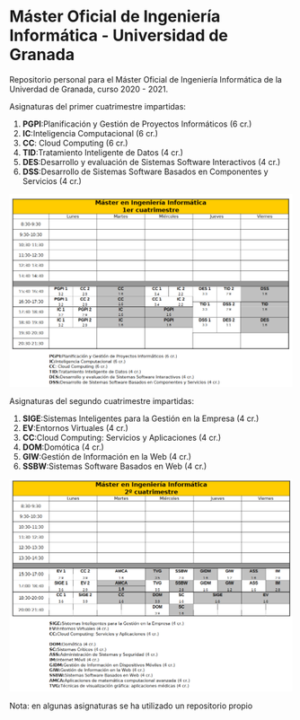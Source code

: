 # Máster Oficial de Ingeniería Informática - Universidad de Granada

Repositorio personal para el Máster Oficial de Ingeniería Informática de la Univerdad de Granada, curso 2020 - 2021.

Asignaturas del primer cuatrimestre impartidas:

1. **PGPI**:Planificación y Gestión de Proyectos Informáticos (6 cr.)
2. **IC**:Inteligencia Computacional (6 cr.)
3. **CC**: Cloud Computing (6 cr.)
4. **TID**:Tratamiento Inteligente de Datos (4 cr.)
5. **DES**:Desarrollo y evaluación de Sistemas Software Interactivos (4 cr.)
6. **DSS**:Desarrollo de Sistemas Software Basados en Componentes y Servicios (4 cr.)

![Horario primer cuatrimestre](imagenes/00_horario.png)

Asignaturas del segundo cuatrimestre impartidas:

1. **SIGE**:Sistemas Inteligentes para la Gestión en la Empresa (4 cr.)
2. **EV**:Entornos Virtuales (4 cr.)
3. **CC**:Cloud Computing: Servicios y Aplicaciones (4 cr.)
4. **DOM**:Domótica (4 cr.)
5. **GIW**:Gestión de Información en la Web (4 cr.)
6. **SSBW**:Sistemas Software Basados en Web (4 cr.)

![Horario segundo cuatrimestre](imagenes/01_horario.png)

Nota: en algunas asignaturas se ha utilizado un repositorio propio 